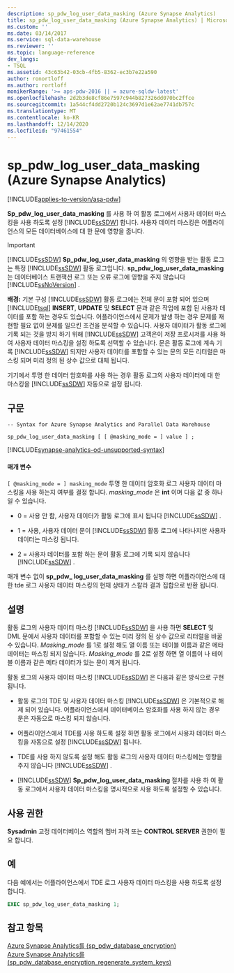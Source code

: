 ```yaml
---
description: sp_pdw_log_user_data_masking (Azure Synapse Analytics)
title: sp_pdw_log_user_data_masking (Azure Synapse Analytics) | Microsoft Docs
ms.custom: ''
ms.date: 03/14/2017
ms.service: sql-data-warehouse
ms.reviewer: ''
ms.topic: language-reference
dev_langs:
- TSQL
ms.assetid: 43c63b42-03cb-4fb5-8362-ec3b7e22a590
author: ronortloff
ms.author: rortloff
monikerRange: '>= aps-pdw-2016 || = azure-sqldw-latest'
ms.openlocfilehash: 2d2b3de8cf86e7597c944b827326dd070bc2ffce
ms.sourcegitcommit: 1a544cf4dd2720b124c3697d1e62ae7741db757c
ms.translationtype: MT
ms.contentlocale: ko-KR
ms.lasthandoff: 12/14/2020
ms.locfileid: "97461554"
---
```

# <a name="sp_pdw_log_user_data_masking-azure-synapse-analytics"></a>sp_pdw_log_user_data_masking (Azure Synapse Analytics)
[!INCLUDE[applies-to-version/asa-pdw](../../includes/applies-to-version/asa-pdw.md)]

  **Sp_pdw_log_user_data_masking** 를 사용 하 여 활동 로그에서 사용자 데이터 마스킹을 사용 하도록 설정 [!INCLUDE[ssSDW](../../includes/sssdw-md.md)] 합니다. 사용자 데이터 마스킹은 어플라이언스의 모든 데이터베이스에 대 한 문에 영향을 줍니다.  
  
> [!IMPORTANT]  
>  [!INCLUDE[ssSDW](../../includes/sssdw-md.md)] **Sp_pdw_log_user_data_masking** 의 영향을 받는 활동 로그는 특정 [!INCLUDE[ssSDW](../../includes/sssdw-md.md)] 활동 로그입니다. **sp_pdw_log_user_data_masking** 는 데이터베이스 트랜잭션 로그 또는 오류 로그에 영향을 주지 않습니다 [!INCLUDE[ssNoVersion](../../includes/ssnoversion-md.md)] .  
  
 **배경:** 기본 구성 [!INCLUDE[ssSDW](../../includes/sssdw-md.md)] 활동 로그에는 전체 문이 포함 되어 있으며 [!INCLUDE[tsql](../../includes/tsql-md.md)] **INSERT**, **UPDATE** 및 **SELECT** 문과 같은 작업에 포함 된 사용자 데이터를 포함 하는 경우도 있습니다. 어플라이언스에서 문제가 발생 하는 경우 문제를 재현할 필요 없이 문제를 일으킨 조건을 분석할 수 있습니다. 사용자 데이터가 활동 로그에 기록 되는 것을 방지 하기 위해 [!INCLUDE[ssSDW](../../includes/sssdw-md.md)] 고객은이 저장 프로시저를 사용 하 여 사용자 데이터 마스킹을 설정 하도록 선택할 수 있습니다. 문은 활동 로그에 계속 기록 [!INCLUDE[ssSDW](../../includes/sssdw-md.md)] 되지만 사용자 데이터를 포함할 수 있는 문의 모든 리터럴은 마스킹 되며 미리 정의 된 상수 값으로 대체 됩니다.  
  
 기기에서 투명 한 데이터 암호화를 사용 하는 경우 활동 로그의 사용자 데이터에 대 한 마스킹을 [!INCLUDE[ssSDW](../../includes/sssdw-md.md)] 자동으로 설정 됩니다.  
  
## <a name="syntax"></a>구문  
  
```syntaxsql  
-- Syntax for Azure Synapse Analytics and Parallel Data Warehouse  
  
sp_pdw_log_user_data_masking [ [ @masking_mode = ] value ] ;  
```

[!INCLUDE[synapse-analytics-od-unsupported-syntax](../../includes/synapse-analytics-od-unsupported-syntax.md)]

#### <a name="parameters"></a>매개 변수  
`[ @masking_mode = ] masking_mode` 투명 한 데이터 암호화 로그 사용자 데이터 마스킹을 사용 하는지 여부를 결정 합니다. *masking_mode* 은 **int** 이며 다음 값 중 하나일 수 있습니다.  
  
-   0 = 사용 안 함, 사용자 데이터가 활동 로그에 표시 됩니다 [!INCLUDE[ssSDW](../../includes/sssdw-md.md)] .  
  
-   1 = 사용, 사용자 데이터 문이 [!INCLUDE[ssSDW](../../includes/sssdw-md.md)] 활동 로그에 나타나지만 사용자 데이터는 마스킹 됩니다.  
  
-   2 = 사용자 데이터를 포함 하는 문이 활동 로그에 기록 되지 않습니다 [!INCLUDE[ssSDW](../../includes/sssdw-md.md)] .  
  
 매개 변수 없이 **sp_pdw_ log_user_data_masking** 를 실행 하면 어플라이언스에 대 한 tde 로그 사용자 데이터 마스킹의 현재 상태가 스칼라 결과 집합으로 반환 됩니다.  
  
## <a name="remarks"></a>설명  
 활동 로그의 사용자 데이터 마스킹 [!INCLUDE[ssSDW](../../includes/sssdw-md.md)] 을 사용 하면 **SELECT** 및 DML 문에서 사용자 데이터를 포함할 수 있는 미리 정의 된 상수 값으로 리터럴을 바꿀 수 있습니다. *Masking_mode* 를 1로 설정 해도 열 이름 또는 테이블 이름과 같은 메타 데이터는 마스킹 되지 않습니다. *Masking_mode* 를 2로 설정 하면 열 이름이 나 테이블 이름과 같은 메타 데이터가 있는 문이 제거 됩니다.  
  
 활동 로그의 사용자 데이터 마스킹 [!INCLUDE[ssSDW](../../includes/sssdw-md.md)] 은 다음과 같은 방식으로 구현 됩니다.  
  
-   활동 로그의 TDE 및 사용자 데이터 마스킹 [!INCLUDE[ssSDW](../../includes/sssdw-md.md)] 은 기본적으로 해제 되어 있습니다. 어플라이언스에서 데이터베이스 암호화를 사용 하지 않는 경우 문은 자동으로 마스킹 되지 않습니다.  
  
-   어플라이언스에서 TDE를 사용 하도록 설정 하면 활동 로그에서 사용자 데이터 마스킹을 자동으로 설정 [!INCLUDE[ssSDW](../../includes/sssdw-md.md)] 됩니다.  
  
-   TDE를 사용 하지 않도록 설정 해도 활동 로그의 사용자 데이터 마스킹에는 영향을 주지 않습니다 [!INCLUDE[ssSDW](../../includes/sssdw-md.md)] .  
  
-   [!INCLUDE[ssSDW](../../includes/sssdw-md.md)] **Sp_pdw_log_user_data_masking** 절차를 사용 하 여 활동 로그에서 사용자 데이터 마스킹을 명시적으로 사용 하도록 설정할 수 있습니다.  
  
## <a name="permissions"></a>사용 권한  
 **Sysadmin** 고정 데이터베이스 역할의 멤버 자격 또는 **CONTROL SERVER** 권한이 필요 합니다.  
  
## <a name="example"></a>예  
 다음 예에서는 어플라이언스에서 TDE 로그 사용자 데이터 마스킹을 사용 하도록 설정 합니다.  
  
```sql  
EXEC sp_pdw_log_user_data_masking 1;  
```  
  
## <a name="see-also"></a>참고 항목  
 [Azure Synapse Analytics를 &#40;sp_pdw_database_encryption&#41;](../../relational-databases/system-stored-procedures/sp-pdw-database-encryption-sql-data-warehouse.md)   
 [Azure Synapse Analytics를 &#40;sp_pdw_database_encryption_regenerate_system_keys&#41;](../../relational-databases/system-stored-procedures/sp-pdw-database-encryption-regenerate-system-keys-sql-data-warehouse.md)  
  
  
